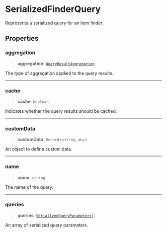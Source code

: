 # SerializedFinderQuery

Represents a serialized query for an item finder.

## Properties

### aggregation

> **aggregation**: [`QueryResultAggregation`](../type-aliases/QueryResultAggregation.md)

The type of aggregation applied to the query results.

***

### cache

> **cache**: `boolean`

Indicates whether the query results should be cached.

***

### customData

> **customData**: `Record`\<`string`, `any`\>

An object to define custom data.

***

### name

> **name**: `string`

The name of the query.

***

### queries

> **queries**: [`SerializedQueryParameters`](SerializedQueryParameters.md)[]

An array of serialized query parameters.

